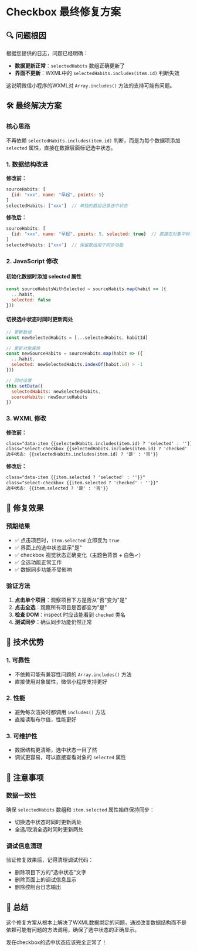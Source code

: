 # Checkbox 最终修复方案

## 🔍 问题根因

根据您提供的日志，问题已经明确：
- **数据更新正常**：`selectedHabits` 数组正确更新了
- **界面不更新**：WXML中的 `selectedHabits.includes(item.id)` 判断失效

这说明微信小程序的WXML对 `Array.includes()` 方法的支持可能有问题。

## 🛠️ 最终解决方案

### 核心思路
不再依赖 `selectedHabits.includes(item.id)` 判断，而是为每个数据项添加 `selected` 属性，直接在数据层面标记选中状态。

### 1. 数据结构改进

**修改前：**
```javascript
sourceHabits: [
  {id: "xxx", name: "早起", points: 5}
]
selectedHabits: ["xxx"]  // 单独的数组记录选中状态
```

**修改后：**
```javascript
sourceHabits: [
  {id: "xxx", name: "早起", points: 5, selected: true}  // 直接在对象中标记
]
selectedHabits: ["xxx"]  // 保留数组用于同步功能
```

### 2. JavaScript 修改

#### 初始化数据时添加 selected 属性
```javascript
const sourceHabitsWithSelected = sourceHabits.map(habit => ({
  ...habit,
  selected: false
}))
```

#### 切换选中状态时同时更新两处
```javascript
// 更新数组
const newSelectedHabits = [...selectedHabits, habitId]

// 更新对象属性
const newSourceHabits = sourceHabits.map(habit => ({
  ...habit,
  selected: newSelectedHabits.indexOf(habit.id) > -1
}))

// 同时设置
this.setData({
  selectedHabits: newSelectedHabits,
  sourceHabits: newSourceHabits
})
```

### 3. WXML 修改

**修改前：**
```xml
class="data-item {{selectedHabits.includes(item.id) ? 'selected' : ''}}"
class="select-checkbox {{selectedHabits.includes(item.id) ? 'checked' : ''}}"
选中状态: {{selectedHabits.includes(item.id) ? '是' : '否'}}
```

**修改后：**
```xml
class="data-item {{item.selected ? 'selected' : ''}}"
class="select-checkbox {{item.selected ? 'checked' : ''}}"
选中状态: {{item.selected ? '是' : '否'}}
```

## 🎯 修复效果

### 预期结果
- ✅ 点击项目时，`item.selected` 立即变为 `true`
- ✅ 界面上的选中状态显示"是"
- ✅ checkbox 视觉状态正确变化（主题色背景 + 白色✓）
- ✅ 全选功能正常工作
- ✅ 数据同步功能不受影响

### 验证方法
1. **点击单个项目**：观察项目下方是否从"否"变为"是"
2. **点击全选**：观察所有项目是否都变为"是"
3. **检查 DOM**：inspect 时应该能看到 `checked` 类名
4. **测试同步**：确认同步功能仍然正常

## 🔧 技术优势

### 1. 可靠性
- 不依赖可能有兼容性问题的 `Array.includes()` 方法
- 直接使用对象属性，微信小程序支持更好

### 2. 性能
- 避免每次渲染时都调用 `includes()` 方法
- 直接读取布尔值，性能更好

### 3. 可维护性
- 数据结构更清晰，选中状态一目了然
- 调试更容易，可以直接查看对象的 `selected` 属性

## 📝 注意事项

### 数据一致性
确保 `selectedHabits` 数组和 `item.selected` 属性始终保持同步：
- 切换选中状态时同时更新两处
- 全选/取消全选时同时更新两处

### 调试信息清理
验证修复效果后，记得清理调试代码：
- 删除项目下方的"选中状态"文字
- 删除页面上的调试信息显示
- 删除控制台日志输出

## 🎉 总结

这个修复方案从根本上解决了WXML数据绑定的问题，通过改变数据结构而不是依赖可能有问题的方法调用，确保了选中状态的正确显示。

现在checkbox的选中状态应该完全正常了！
